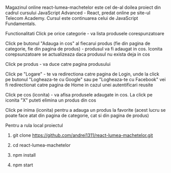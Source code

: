 Magazinul online react-lumea-machetelor este cel de-al doilea proiect din cadrul cursului JavaScript Advanced - React, predat online pe site-ul Telecom Academy. Cursul este continuarea celui de JavaScript Fundamentals.

Functionalitati
Click pe orice categorie - va lista produsele corespunzatoare

Click pe butonul "Adauga in cos" al fiecarui produs (fie din pagina de categorie, fie din pagina de produs) - produsul va fi adaugat in cos. Iconita corepsunzatoare se actualizeaza daca produsul nu exista deja in cos

Click pe produs - va duce catre pagina produsului

Click pe "Logare" - te va redirectiona catre pagina de Login, unde la click pe butonul "Logheaza-te cu Google" sau pe "Logheaza-te cu Facebook" vei fi redirectionat catre pagina de Home in cazul unei autentificari reusite

Click pe cos (iconita) - va afisa produsele adaugate in cos. La click pe iconita "X" puteti elimina un produs din cos

Click pe inima (iconita) pentru a adauga un produs la favorite (acest lucru se poate face atat din pagina de categorie, cat si din pagina de produs)

Pentru a rula local proiectul

1. git clone https://github.com/andrei1311/react-lumea-machetelor.git

2. cd react-lumea-machetelor

3. npm install

4. npm start

